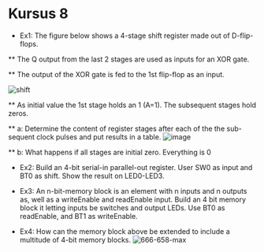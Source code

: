 # Kursus 8

* Ex1: The figure below shows a 4-stage shift register made out of D-flip-flops. 

** The Q output from the last 2 stages are used as inputs for an XOR gate. 

** The output of the XOR gate is fed to the 1st flip-flop as an input.

![shift](https://github.com/Gustav2/FPGA/assets/144771985/b96df57c-1b96-4374-8a47-3a6fd553088a)


** As initial value the 1st stage holds an 1  (A=1). The subsequent stages hold zeros.

** a: Determine the content of register stages after each of the the sub-sequent clock pulses and put results in a table.
![image](https://github.com/Gustav2/FPGA/assets/25373105/bf8484f2-92e2-4435-8f67-1b2defdb1c79)

** b: What happens if all stages are initial zero.
Everything is 0

* Ex2: Build an 4-bit serial-in parallel-out register. User SW0 as input and BT0 as shift. Show the result on LED0-LED3.

* Ex3:  An n-bit-memory block is an element with n inputs and n outputs as, well as a writeEnable and readEnable input. Build an 4 bit memory block it letting inputs be switches and output LEDs. Use BT0 as readEnable, and BT1 as writeEnable.

* Ex4: How can the memory block above be extended to include a multitude of 4-bit memory blocks.
![666-658-max](https://github.com/Gustav2/FPGA/assets/25373105/43630ae2-b5e4-411d-a5e8-6479b2531887)
